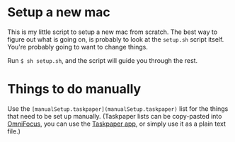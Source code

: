 # Setup a new mac
This is my little script to setup a new mac from scratch.
The best way to figure out what is going on, is probably to look at the `setup.sh` script itself. You're probably going to want to change things.

Run `$ sh setup.sh`, and the script will guide you through the rest.

# Things to do manually

Use the `[manualSetup.taskpaper](manualSetup.taskpaper)` list for the things that need to be set up manually. (Taskpaper lists can be copy-pasted into [OmniFocus](https://www.omnigroup.com/omnifocus), you can use the [Taskpaper app](https://www.taskpaper.com), or simply use it as a plain text file.)
